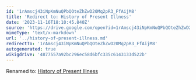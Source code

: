 ```yaml
---
id: '1rAmscj43iNpKmNuQPbQOteZhZwD20Mq2pR3_FfAijM8'
title: 'Redirect to: History of Present Illness'
date: '2023-11-16T18:10:45.840Z'
source: 'https://drive.google.com/open?id=1rAmscj43iNpKmNuQPbQOteZhZwD20Mq2pR3_FfAijM8'
mimeType: 'text/x-markdown'
url: '../history-of-present-illness.md'
redirectTo: '1rAmscj43iNpKmNuQPbQOteZhZwD20Mq2pR3_FfAijM8'
autogenerated: true
wikigdrive: '4877557a92bc296ec58d6bfc335c6143133d522b'
---
```

Renamed to: [History of Present Illness](../history-of-present-illness.md)
